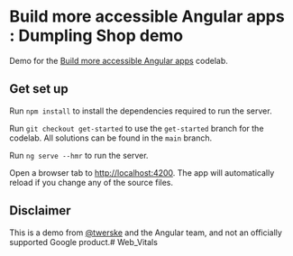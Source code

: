 # Build more accessible Angular apps : Dumpling Shop demo

Demo for the [Build more accessible Angular apps](https://codelabs.developers.google.com/angular-a11y) codelab.


## Get set up

Run `npm install` to install the dependencies required to run the server.

Run `git checkout get-started` to use the `get-started` branch for the codelab. All solutions can be found in the `main` branch.

Run `ng serve --hmr` to run the server.

Open a browser tab to [http://localhost:4200](http://localhost:4200). The app will automatically reload if you change any of the source files.


## Disclaimer

This is a demo from [@twerske](https://twitter.com/twerske) and the Angular team, and not an officially supported Google product.# Web_Vitals

